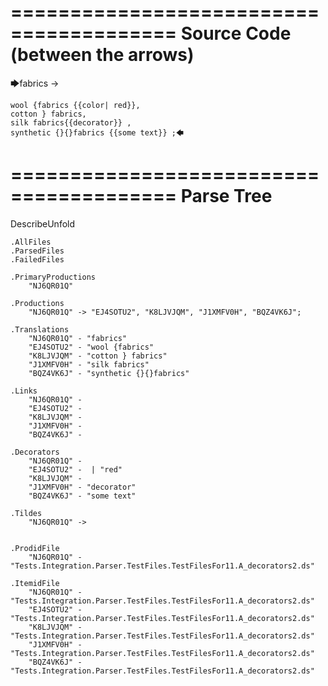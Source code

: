 ========================================
Source Code (between the arrows)
========================================

🡆fabrics ->

	wool {fabrics {{color| red}},
	cotton } fabrics,
	silk fabrics{{decorator}} ,
	synthetic {}{}fabrics {{some text}} ;🡄

========================================
Parse Tree
========================================
DescribeUnfold

    .AllFiles
    .ParsedFiles
    .FailedFiles

    .PrimaryProductions
        "NJ6QR01Q" 

    .Productions
        "NJ6QR01Q" -> "EJ4SOTU2", "K8LJVJQM", "J1XMFV0H", "BQZ4VK6J";

    .Translations
        "NJ6QR01Q" - "fabrics"
        "EJ4SOTU2" - "wool {fabrics"
        "K8LJVJQM" - "cotton } fabrics"
        "J1XMFV0H" - "silk fabrics"
        "BQZ4VK6J" - "synthetic {}{}fabrics"

    .Links
        "NJ6QR01Q" - 
        "EJ4SOTU2" - 
        "K8LJVJQM" - 
        "J1XMFV0H" - 
        "BQZ4VK6J" - 

    .Decorators
        "NJ6QR01Q" - 
        "EJ4SOTU2" -  | "red"
        "K8LJVJQM" - 
        "J1XMFV0H" - "decorator"
        "BQZ4VK6J" - "some text"

    .Tildes
        "NJ6QR01Q" -> 


    .ProdidFile
        "NJ6QR01Q" - "Tests.Integration.Parser.TestFiles.TestFilesFor11.A_decorators2.ds"

    .ItemidFile
        "NJ6QR01Q" - "Tests.Integration.Parser.TestFiles.TestFilesFor11.A_decorators2.ds"
        "EJ4SOTU2" - "Tests.Integration.Parser.TestFiles.TestFilesFor11.A_decorators2.ds"
        "K8LJVJQM" - "Tests.Integration.Parser.TestFiles.TestFilesFor11.A_decorators2.ds"
        "J1XMFV0H" - "Tests.Integration.Parser.TestFiles.TestFilesFor11.A_decorators2.ds"
        "BQZ4VK6J" - "Tests.Integration.Parser.TestFiles.TestFilesFor11.A_decorators2.ds"

